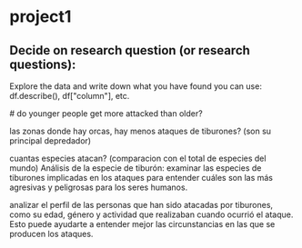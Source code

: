 # project1


Decide on research question (or research questions):
- 

Explore the data and write down what you have found you can use: df.describe(), df["column"], etc.

# do younger people get more attacked than older?

las zonas donde hay orcas, hay menos ataques de tiburones? (son su principal depredador)

cuantas especies atacan? (comparacion con el total de especies del mundo)
Análisis de la especie de tiburón: examinar las especies de tiburones implicadas en los ataques para entender cuáles son las más agresivas y peligrosas para los seres humanos.


analizar el perfil de las personas que han sido atacadas por tiburones, como su edad, género y actividad que realizaban cuando ocurrió el ataque. Esto puede ayudarte a entender mejor las circunstancias en las que se producen los ataques.


